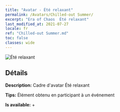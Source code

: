 ```yaml
---
title: "Avatar - Été relaxant"
permalink: /Avatars/Chilled-out Summer/
excerpt: "Era of Chaos  Été relaxant"
last_modified_at: 2021-07-27
locale: fr
ref: "Chilled-out Summer.md"
toc: false
classes: wide
---
```

 ![Été relaxant](/images/a/avatarFrame_126.png)

## Détails

 **Description:** Cadre d'avatar Été relaxant 

 **Tips:** Élément obtenu en participant à un événement 

 **Is available:**  + 

